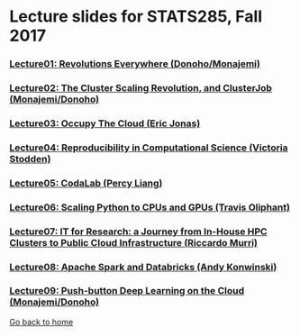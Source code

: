
# Lecture slides for STATS285, Fall 2017


### [Lecture01: Revolutions Everywhere (Donoho/Monajemi)](./assets/lectures/StanfordStats285-20170925-Lecture01-Donoho.pdf)
### [Lecture02: The Cluster Scaling Revolution, and ClusterJob (Monajemi/Donoho)](./assets/lectures/StanfordStats285-20171002-Lecture02-Monajemi.pdf)
### [Lecture03: Occupy The Cloud (Eric Jonas)](./assets/lectures/StanfordStats285-20171009-Lecture03-Jonas.pdf)
### [Lecture04: Reproducibility in Computational Science (Victoria Stodden)](./assets/lectures/StanfordStats285-20171016-Lecture04-stodden.pdf)
### [Lecture05: CodaLab (Percy Liang)](./assets/lectures/StanfordStats285-20171023-Lecture05-PercyLiang.pdf)
### [Lecture06: Scaling Python to CPUs and GPUs (Travis Oliphant)](https://www.slideshare.net/teoliphant/scaling-python-to-cpus-and-gpus-81607883)
### [Lecture07: IT for Research: a Journey from In-House HPC Clusters to Public Cloud Infrastructure (Riccardo Murri)](./assets/lectures/StanfordStats285-20171106-Lecture07-RiccardoMurri.pdf)    
### [Lecture08: Apache Spark and Databricks (Andy Konwinski)](./assets/lectures/)   
### [Lecture09: Push-button Deep Learning on the Cloud (Monajemi/Donoho)](./assets/lectures/StanfordStats285-20171027-Lecture09-MonajemiDonoho.pdf)




[Go back to home](./)


